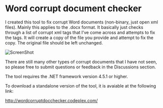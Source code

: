 # Word corrupt document checker

I created this tool to fix corrupt Word documents (non-binary, just open xml files). Mainly this applies to the .docx format. It basically just checks through a list of corrupt xml tags that I've come across and attempts to fix the tags. It will create a copy of the file you provide and attempt to fix the copy.  The original file should be left unchanged.

![ScreenShot](http://i.imgur.com/dpUnqyR.jpg)

There are still many other types of corrupt documents that I have not seen, so please free to submit questions or feedback in the Discussions section.

The tool requires the .NET framework version 4.5.1 or higher.
 
To download a standalone version of the tool, it is avaiable at the following link:

http://wordcorruptdocchecker.codeplex.com/
